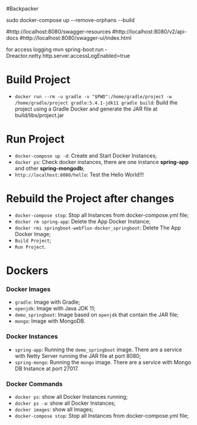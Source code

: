 #Backpacker

sudo docker-compose up --remove-orphans --build


#http://localhost:8080/swagger-resources
#http://localhost:8080/v2/api-docs
#http://localhost:8080/swagger-ui/index.html

for access logging
mvn spring-boot:run -Dreactor.netty.http.server.accessLogEnabled=true


# Build Project

- `docker run --rm -u gradle -v "$PWD":/home/gradle/project -w /home/gradle/project gradle:5.4.1-jdk11 gradle build`: Build the project using a Gradle Docker and generate the JAR file at build/libs/project.jar

# Run Project

- `docker-compose up -d`: Create and Start Docker Instances;
- `docker ps`: Check docker instances, there are one instance **spring-app** and other **spring-mongodb**;
- `http://localhost:8080/hello`: Test the Hello World!!!

# Rebuild the Project after changes
- `docker-compose stop`: Stop all Instances from docker-compose.yml file;
- `docker rm spring-app`: Delete the App Docker Instance;
- `docker rmi springboot-webflux-docker_springboot`: Delete The App Docker Image;
- `Build Project`;
- `Run Project`.


# Dockers

### Docker Images
- `gradle`: Image with Gradle;
- `openjdk`: Image with Java JDK 11;
- `demo_springboot`: Image based on `openjdk` that contain the JAR file;
- `mongo`: Image with MongoDB.

### Docker Instances
- `spring-app`: Running the `demo_springboot` image. There are a service with Netty Server running the JAR file at port 8080;
- `spring-mongo`: Running the `mongo` image. There are a service with Mongo DB Instance at port 27017.

### Docker Commands
- `docker ps`: show all Docker Instances running;
- `docker ps -a`: show all Docker Instances;
- `docker images`: show all Images;
- `docker-compose stop`: Stop all Instances from docker-compose.yml file;



